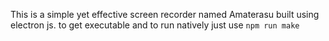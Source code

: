 This is a simple yet effective screen recorder named Amaterasu built using electron js.
to get executable and to run natively just use `npm run make`
